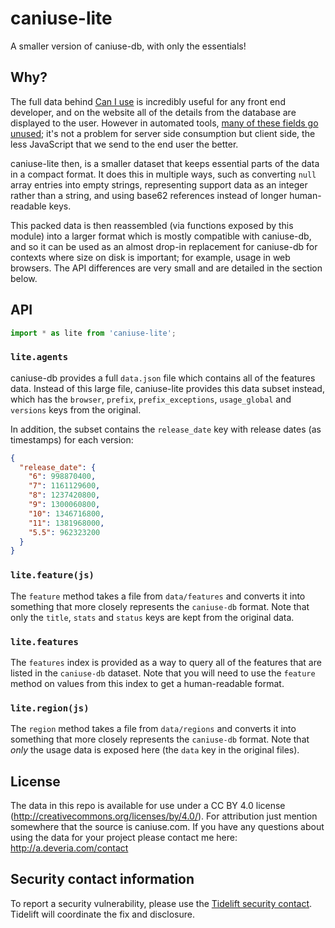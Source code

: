 # caniuse-lite

A smaller version of caniuse-db, with only the essentials!

## Why?

The full data behind [Can I use][1] is incredibly useful for any front end developer, and on the website all of the
details from the database are displayed to the user. However in automated tools, [many of these fields go unused][2];
it's not a problem for server side consumption but client side, the less JavaScript that we send to the end user the
better.

caniuse-lite then, is a smaller dataset that keeps essential parts of the data in a compact format. It does this in
multiple ways, such as converting `null`
array entries into empty strings, representing support data as an integer rather than a string, and using base62
references instead of longer human-readable keys.

This packed data is then reassembled (via functions exposed by this module) into a larger format which is mostly
compatible with caniuse-db, and so it can be used as an almost drop-in replacement for caniuse-db for contexts where
size on disk is important; for example, usage in web browsers. The API differences are very small and are detailed in
the section below.

## API

```js
import * as lite from 'caniuse-lite';
```

### `lite.agents`

caniuse-db provides a full `data.json` file which contains all of the features data. Instead of this large file,
caniuse-lite provides this data subset instead, which has the `browser`, `prefix`, `prefix_exceptions`, `usage_global`
and `versions` keys from the original.

In addition, the subset contains the `release_date` key with release dates (as timestamps) for each version:

```json
{
  "release_date": {
    "6": 998870400,
    "7": 1161129600,
    "8": 1237420800,
    "9": 1300060800,
    "10": 1346716800,
    "11": 1381968000,
    "5.5": 962323200
  }
}
```

### `lite.feature(js)`

The `feature` method takes a file from `data/features` and converts it into something that more closely represents
the `caniuse-db` format. Note that only the `title`, `stats` and `status` keys are kept from the original data.

### `lite.features`

The `features` index is provided as a way to query all of the features that are listed in the `caniuse-db` dataset. Note
that you will need to use the
`feature` method on values from this index to get a human-readable format.

### `lite.region(js)`

The `region` method takes a file from `data/regions` and converts it into something that more closely represents
the `caniuse-db` format. Note that *only*
the usage data is exposed here (the `data` key in the original files).

## License

The data in this repo is available for use under a CC BY 4.0 license
(http://creativecommons.org/licenses/by/4.0/). For attribution just mention somewhere that the source is caniuse.com. If
you have any questions about using the data for your project please contact me here: http://a.deveria.com/contact

[1]: http://caniuse.com/

[2]: https://github.com/Fyrd/caniuse/issues/1827

## Security contact information

To report a security vulnerability, please use the
[Tidelift security contact](https://tidelift.com/security). Tidelift will coordinate the fix and disclosure.
